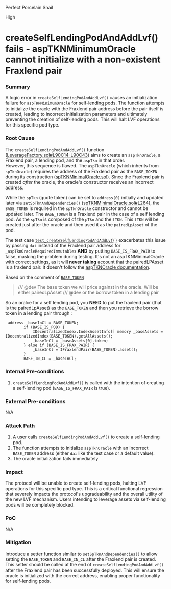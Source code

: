 Perfect Porcelain Snail

High

# createSelfLendingPodAndAddLvf() fails - aspTKNMinimumOracle cannot initialize with a non-existent Fraxlend pair

### Summary

A logic error in `createSelfLendingPodAndAddLvf()` causes an initialization failure for `aspTKNMinimumOracle` for self-lending pods.  The function attempts to initialize the oracle with the Fraxlend pair address before the pair itself is created, leading to incorrect initialization parameters and ultimately preventing the creation of self-lending pods. This will halt LVF operations for this specific pod type.

### Root Cause

The `createSelfLendingPodAndAddLvf()` function ([LeverageFactory.sol#L90C14-L90C43](https://github.com/sherlock-audit/2025-01-peapods-finance/blob/main/contracts/contracts/lvf/LeverageFactory.sol#L90C14-L90C43)) aims to create an `aspTknOracle`, a Fraxlend pair, a lending pod, and the `aspTkn` in that order.  
However, this sequence is flawed. The `aspTknOracle` (which inherits from `spTknOracle`) requires the address of the Fraxlend pair as the `BASE_TOKEN` during its construction ([spTKNMinimalOracle.sol](https://github.com/sherlock-audit/2025-01-peapods-finance/blob/main/contracts/contracts/oracle/spTKNMinimalOracle.sol)).  Since the Fraxlend pair is created *after* the oracle, the oracle's constructor receives an incorrect address.

While the `spTkn` (quote token) can be set to `address(0)` initially and updated later via `setSpTknAndDependencies()` ([spTKNMinimalOracle.sol#L264](https://github.com/sherlock-audit/2025-01-peapods-finance/blob/main/contracts/contracts/oracle/spTKNMinimalOracle.sol#L264)), the `BASE_TOKEN` is required in the `spTknOracle` constructor and cannot be updated later. 
 The `BASE_TOKEN` is a Fraxlend pair in the case of  a self lending pod. As the `spTkn` is composed of the `pTkn` and the `fTKN`. This `fTKN` will be created just after the oracle and then used it as the `pairedLpAsset` of the pod.

The test case [`test_createSelfLendingPodAndAddLvf()`](https://github.com/sherlock-audit/2025-01-peapods-finance/blob/main/contracts/test/lvf/LeverageFactory.t.sol#L230) exacerbates this issue by passing `dai` instead of the Fraxlend pair address for `_aspTknOracleRequiredImmutables` **AND**  by putting `BASE_IS_FRAX_PAIR` to false, masking the problem during testing. 
It's not an aspTKNMinimalOracle with correct settings, as it will **never taking** account that the pairedLPAsset is a fraxlend pair. It doesn't follow the [aspTKNOracle documentation](https://docs.google.com/document/d/1Z-T_07QpJlqXlbBSiC_YverKFfu-gcSkOBzU1icMRkM/edit?pli=1&tab=t.0#heading=h.ss4sq0h3zsu7).

Based on the comment of  [`BASE_TOKEN`](https://github.com/sherlock-audit/2025-01-peapods-finance/blob/main/contracts/contracts/oracle/spTKNMinimalOracle.sol#L16C5-L17C51)
>/// @dev The base token we will price against in the oracle. Will be either pairedLpAsset
>/// @dev or the borrow token in a lending pair

So an oralce for a  self lending pod, you **NEED** to put the fraxlend pair (that is the pairedLpAsset) as the `BASE_TOKEN` and then you retrieve the borrow token in a lending pair through : 
```Solidity
 address _baseInCl = BASE_TOKEN;
        if (BASE_IS_POD) {
            IDecentralizedIndex.IndexAssetInfo[] memory _baseAssets = IDecentralizedIndex(BASE_TOKEN).getAllAssets();
            _baseInCl = _baseAssets[0].token;
        } else if (BASE_IS_FRAX_PAIR) {
            _baseInCl = IFraxlendPair(BASE_TOKEN).asset();
        }
        BASE_IN_CL = _baseInCl;
```


### Internal Pre-conditions

1. `createSelfLendingPodAndAddLvf()` is called with the intention of creating a self-lending pod (`BASE_IS_FRAX_PAIR` is true).

### External Pre-conditions

N/A

### Attack Path

1. A user calls `createSelfLendingPodAndAddLvf()` to create a self-lending pod.
2. The function attempts to initialize `aspTknOracle` with an incorrect `BASE_TOKEN` address (either `dai` like the test case or a default value).
3. The oracle initialization fails immediately

### Impact

The protocol will be unable to create self-lending pods, halting LVF operations for this specific pod type. This is a critical functional regression that severely impacts the protocol's upgradeability and the overall utility of the new LVF mechanism. Users intending to leverage assets via self-lending pods will be completely blocked.

### PoC

N/A

### Mitigation

Introduce a setter function similar to `setSpTknAndDependencies()` to allow setting the `BASE_TOKEN` and  `BASE_IN_CL` after the Fraxlend pair is created.  This setter should be called at the end of `createSelfLendingPodAndAddLvf()` after the Fraxlend pair has been successfully deployed. This will ensure the oracle is initialized with the correct address, enabling proper functionality for self-lending pods.